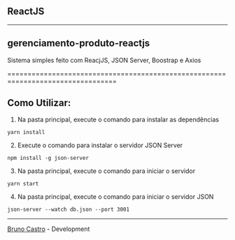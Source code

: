 ## ReactJS

<hr>

## gerenciamento-produto-reactjs

Sistema simples feito com ReacjJS, JSON Server, Boostrap e Axios

=================================================================================

## Como Utilizar:

1. Na pasta principal, execute o comando para instalar as dependências

```
yarn install
```

2. Execute o comando para instalar o servidor JSON Server

```
npm install -g json-server
```

3. Na pasta principal, execute o comando para iniciar o servidor

```
yarn start
```

4.  Na pasta principal, execute o comando para iniciar o servidor JSON

```
json-server --watch db.json --port 3001
```

---

[Bruno Castro](http://www.bhzautomacao.com.br) - Development
